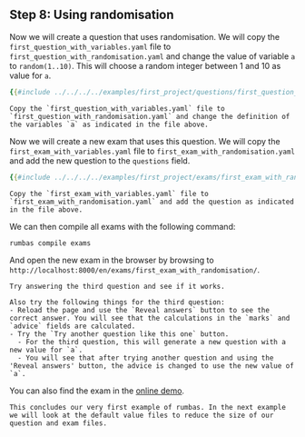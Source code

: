 ## Step 8: Using randomisation

Now we will create a question that uses randomisation. We will copy the `first_question_with_variables.yaml` file to `first_question_with_randomisation.yaml` and change the value of variable `a` to `random(1..10)`. This will choose a random integer between 1 and 10 as value for `a`.

```yaml
{{#include ../../../../examples/first_project/questions/first_question_with_randomisation.yaml}}
```

```admonish question title="Task"
Copy the `first_question_with_variables.yaml` file to `first_question_with_randomisation.yaml` and change the definition of the variables `a` as indicated in the file above.
```

Now we will create a new exam that uses this question. We will copy the `first_exam_with_variables.yaml` file to `first_exam_with_randomisation.yaml` and add the new question to the `questions` field.

```yaml
{{#include ../../../../examples/first_project/exams/first_exam_with_randomisation.yaml}}
```

```admonish question title="Task"
Copy the `first_exam_with_variables.yaml` file to `first_exam_with_randomisation.yaml` and add the question as indicated in the file above.
```

We can then compile all exams with the following command:
    
```bash
rumbas compile exams
```

And open the new exam in the browser by browsing to `http://localhost:8000/en/exams/first_exam_with_randomisation/`.

```admonish question title="Task"
Try answering the third question and see if it works.
```

```admonish question title="Task"
Also try the following things for the third question:
- Reload the page and use the `Reveal answers` button to see the correct answer. You will see that the calculations in the `marks` and `advice` fields are calculated.
- Try the `Try another question like this one` button.
  - For the third question, this will generate a new question with a new value for `a`.
  - You will see that after trying another question and using the 'Reveal answers' button, the advice is changed to use the new value of `a`.
```

You can also find the exam in the [online demo](https://m8rex.github.io/rumbas/examples/first_project/en/exams/first_exam_with_randomisation/).

```admonish success title="Congratulations"
This concludes our very first example of rumbas. In the next example we will look at the default value files to reduce the size of our question and exam files.
```
